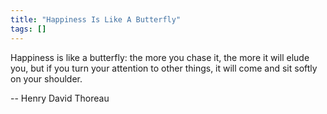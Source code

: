 ```yaml
---
title: "Happiness Is Like A Butterfly"
tags: []
---
```


Happiness is like a butterfly: the more you chase it, the more it will elude you, but if you turn your attention to other things, it will come and sit softly on your shoulder.

-- Henry David Thoreau
